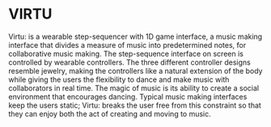 # VIRTU
Virtu: is a wearable step-sequencer with 1D game interface, a music making interface that divides a measure of music into predetermined notes, for collaborative music making. 
The step-sequence interface on screen is controlled by wearable controllers. The three different controller designs resemble jewelry, making the controllers like a natural extension of the body while giving the users the flexibility to dance and make music with collaborators in real time. 
The magic of music is its ability to create a social environment that encourages dancing. Typical music making interfaces keep the users static; Virtu: breaks the user free from this constraint so that they can enjoy both the act of creating and moving to music.
